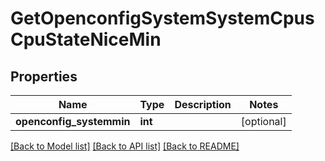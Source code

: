 # GetOpenconfigSystemSystemCpusCpuStateNiceMin

## Properties
Name | Type | Description | Notes
------------ | ------------- | ------------- | -------------
**openconfig_systemmin** | **int** |  | [optional] 

[[Back to Model list]](../README.md#documentation-for-models) [[Back to API list]](../README.md#documentation-for-api-endpoints) [[Back to README]](../README.md)


